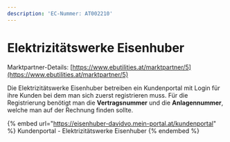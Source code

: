 ```yaml
---
description: 'EC-Nummer: AT002210'
---
```


# Elektrizitätswerke Eisenhuber

Marktpartner-Details: [https://www.ebutilities.at/marktpartner/5](https://www.ebutilities.at/marktpartner/5)

Die Elektrizitätswerke Eisenhuber betreiben ein Kundenportal mit Login für ihre Kunden bei dem man sich zuerst registrieren muss. Für die Registrierung benötigt man die **Vertragsnummer** und die **Anlagennummer**, welche man auf der Rechnung finden sollte.&#x20;

{% embed url="https://eisenhuber-davidvo.mein-portal.at/kundenportal" %}
Kundenportal - Elektrizitätswerke Eisenhuber
{% endembed %}

